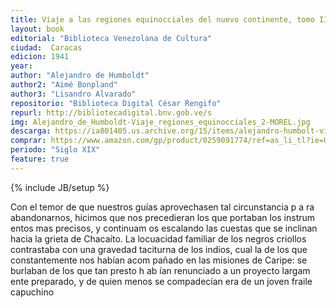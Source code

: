 ```yaml
---
title: Viaje a las regiones equinocciales del nuevo continente, tomo II
layout: book
editorial: "Biblioteca Venezolana de Cultura"
ciudad:  Caracas
edicion: 1941
year: 
author: "Alejandro de Humboldt"
author2: "Aimé Bonpland"
author3: "Lisandro Alvarado"
repositorio: "Biblioteca Digital César Rengifo"
repurl: http://bibliotecadigital.bnv.gob.ve/s
img: Alejandro_de_Humboldt-Viaje_regiones_equinocciales_2-MOREL.jpg
descarga: https://ia801405.us.archive.org/15/items/alejandro-humbolt-viaje-a-las-regiones-equinocciales-tomo-2/Alejandro_Humbolt_viaje_a_las_regiones_equinocciales_tomo_2.pdf
comprar: https://www.amazon.com/gp/product/0259091774/ref=as_li_tl?ie=UTF8&camp=1789&creative=9325&creativeASIN=0259091774&linkCode=as2&tag=morelcoop-20&linkId=d10b5938883e3facb1bf2fc781904693
periodo: "Siglo XIX"
feature: true
---
```

{% include JB/setup %}

Con el temor de que nuestros guías aprovecha­sen tal circunstancia p a ra abandonarnos, hicimos que nos precedieran los que portaban los instrum entos mas pre­cisos, y continuam os escalando las cuestas que se incli­nan hacia la grieta de Chacaíto. La locuacidad familiar de los negros criollos contrastaba con una gravedad taciturna de los indios, cual la de los que constantemente nos habían acom pañado en las misiones de Caripe: se burlaban de los que tan presto h ab ían renunciado a un
proyecto largam ente preparado, y de quien menos se compadecían era de un joven fraile capuchino